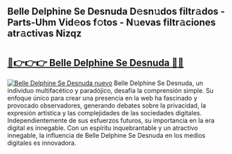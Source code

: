 ## Belle Delphine Se Desnuda D𝚎sn𝚞dos filtr𝚊dos - Parts-Uhm Vid𝚎os f𝚘tos - N𝚞evas filtr𝚊ciones atr𝚊ctivas Nizqz

# <h2><a href="http://mb89kh.tromn.icu/?c=Belle+Delphine+Se+Desnuda">🔗👉👉👉 Belle Delphine Se Desnuda 🔗🔗</a></h2>

[![Belle Delphine Se Desnuda nuevo](https://i.imgur.com/pEAQMta.gif)](http://mb89kh.tromn.icu/?c=Belle+Delphine+Se+Desnuda)
Belle Delphine Se Desnuda, un individuo multifacético y paradójico, desafía la comprensión simple. Su enfoque único para crear una presencia en la web ha fascinado y provocado observadores, generando debates sobre la privacidad, la expresión artística y las complejidades de las sociedades digitales. Independientemente de sus esfuerzos futuros, su importancia en la era digital es innegable. Con un espíritu inquebrantable y un atractivo innegable, la influencia de Belle Delphine Se Desnuda en los medios digitales es innovadora.
